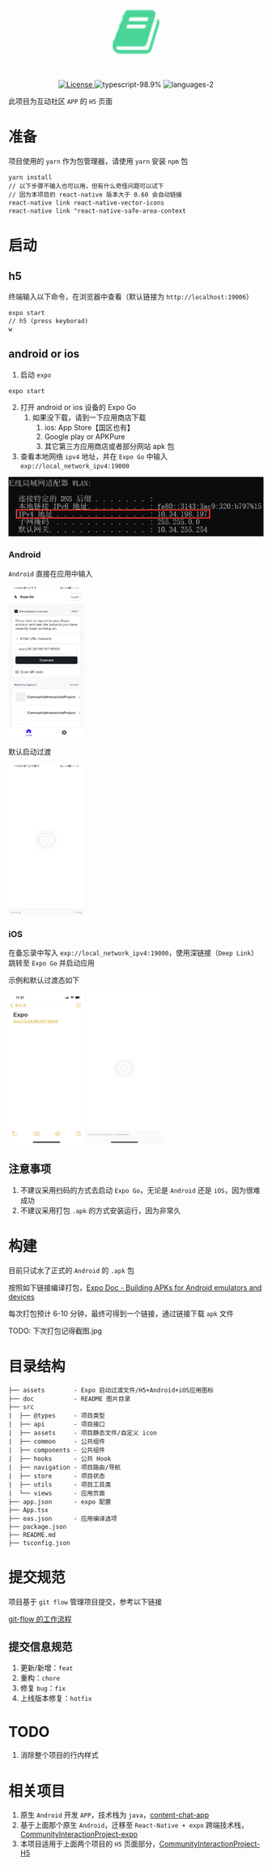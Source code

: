 <p align="center"><img alt="APP 图片" align="center" width="100px" height="100px" src="./doc/ic_book_128.svg"/></p><br />
<p align="center">
  <a href="https://baike.baidu.com/item/X%2FMIT%E8%AE%B8%E5%8F%AF%E5%8D%8F%E8%AE%AE/10136122?fr=aladdin">
    <img src="https://img.shields.io/github/license/pandoralink/CommunityInteractionProject-H5" alt="License">
  </a>
  <img src="https://img.shields.io/github/languages/top/pandoralink/CommunityInteractionProject-expo" alt="typescript-98.9%" />
  <img src="https://img.shields.io/github/languages/count/pandoralink/CommunityInteractionProject-expo" alt="languages-2">
</p>

此项目为互动社区 `APP` 的 `H5` 页面

# 准备

项目使用的 `yarn` 作为包管理器，请使用 `yarn` 安装 `npm` 包

```shell
yarn install
// 以下步骤不输入也可以用，但有什么奇怪问题可以试下
// 因为本项目的 react-native 版本大于 0.60 会自动链接
react-native link react-native-vector-icons
react-native link "react-native-safe-area-context
```

# 启动

## h5

终端输入以下命令，在浏览器中查看（默认链接为 `http://localhost:19006`）

```shell
expo start
// h5 (press keyborad)
w
```

## android or ios

1. 启动 `expo`

```shell
expo start
```

2. 打开 android or ios 设备的 Expo Go
    1. 如果没下载，请到一下应用商店下载
        1. ios: App Store【国区也有】
        2. Google play or APKPure
        3. 其它第三方应用商店或者部分网站 apk 包
3. 查看本地网络 `ipv4` 地址，并在 `Expo Go` 中输入 `exp://local_network_ipv4:19000`

![IMG](./doc/doc_1.png)

### Android

`Android` 直接在应用中输入

<img src="./doc/doc_2.jpg" width="150" height="300" alt="doc_2.jpg">

默认启动过渡

<img src="./doc/doc_3.jpg" width="150" height="300" alt="doc_3.jpg">

### iOS

在备忘录中写入 `exp://local_network_ipv4:19000`，使用深链接（`Deep Link`）跳转至 `Expo Go` 并启动应用

示例和默认过渡态如下

<div>
    <img src="./doc/doc_4.PNG" width="150" height="300" alt="doc_4.PNG">
    <img src="./doc/doc_5.PNG" width="150" height="300" alt="doc_5.PNG">
</div>

## 注意事项

1. 不建议采用扫码的方式去启动 `Expo Go`，无论是 `Android` 还是 `iOS`，因为很难成功
2. 不建议采用打包 `.apk` 的方式安装运行，因为非常久

# 构建

目前只试水了正式的 `Android` 的 `.apk` 包

按照如下链接编译打包，[Expo Doc - Building APKs for Android emulators and devices](https://docs.expo.dev/build-reference/apk/)

每次打包预计 6-10 分钟，最终可得到一个链接，通过链接下载 `apk` 文件

TODO: 下次打包记得截图.jpg

# 目录结构

```text
├── assets        - Expo 启动过渡文件/H5+Android+iOS应用图标
├── doc           - README 图片目录
├── src
|  ├── @types     - 项目类型
|  ├── api        - 项目接口
|  ├── assets     - 项目静态文件/自定义 icon
|  ├── common     - 公共组件
|  ├── components - 公共组件
|  ├── hooks      - 公共 Hook
|  ├── navigation - 项目路由/导航
|  ├── store      - 项目状态
|  ├── utils      - 项目工具类
|  └── views      - 应用页面
├── app.json      - expo 配置
├── App.tsx
├── eas.json      - 应用编译选项
├── package.json
├── README.md
├── tsconfig.json
```

# 提交规范

项目基于 `git flow` 管理项目提交，参考以下链接

[git-flow 的工作流程](https://www.git-tower.com/learn/git/ebook/cn/command-line/advanced-topics/git-flow)

## 提交信息规范

1. 更新/新增：`feat`
2. 重构：`chore`
3. 修复 `bug`：`fix`
4. 上线版本修复：`hotfix`

# TODO

1. 消除整个项目的行内样式

# 相关项目

1. 原生 `Android` 开发 `APP`，技术栈为 `java`，[content-chat-app](https://github.com/pandoralink/content-chat-app)
2. 基于上面那个原生 `Android`，迁移至 `React-Native + expo`
   跨端技术栈，[CommunityInteractionProject-expo](https://github.com/pandoralink/CommunityInteractionProject-expo)
3. 本项目适用于上面两个项目的 `H5`
   页面部分，[CommunityInteractionProject-H5](https://github.com/pandoralink/CommunityInteractionProject-H5)
